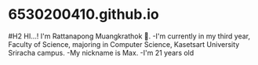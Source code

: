 # 6530200410.github.io
#H2 HI...! I'm Rattanapong Muangkrathok 👋.
-I'm currently in my third year, Faculty of Science, majoring in Computer Science, Kasetsart University Sriracha campus.
-My nickname is Max. 
-I'm 21 years old
